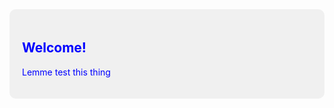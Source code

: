 <div style="background-color:#f0f0f0; padding:20px; border-radius:10px; color: blue">
  <h2>Welcome!</h2>
  <p>Lemme test this thing</p>
</div>
